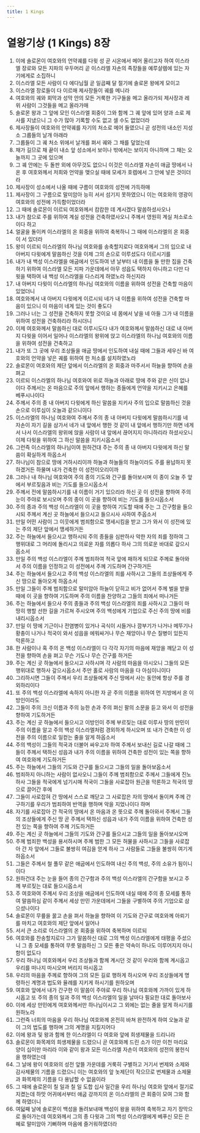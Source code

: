 ```yaml
---
title: 1 Kings
---
```


# 열왕기상 (1 Kings) 8장
1. 이에 솔로몬이 여호와의 언약궤를 다윗 성 곧 시온에서 메어 올리고자 하여 이스라엘 장로와 모든 지파의 우두머리 곧 이스라엘 자손의 족장들을 예루살렘에 있는 자기에게로 소집하니
1. 이스라엘 모든 사람이 다 에다님월 곧 일곱째 달 절기에 솔로몬 왕에게 모이고
1. 이스라엘 장로들이 다 이르매 제사장들이 궤를 메니라
1. 여호와의 궤와 회막과 성막 안의 모든 거룩한 기구들을 메고 올라가되 제사장과 레위 사람이 그것들을 메고 올라가매
1. 솔로몬 왕과 그 앞에 모인 이스라엘 회중이 그와 함께 그 궤 앞에 있어 양과 소로 제사를 지냈으니 그 수가 많아 기록할 수도 없고 셀 수도 없었더라
1. 제사장들이 여호와의 언약궤를 자기의 처소로 메어 들였으니 곧 성전의 내소인 지성소 그룹들의 날개 아래라
1. 그룹들이 그 궤 처소 위에서 날개를 펴서 궤와 그 채를 덮었는데
1. 채가 길므로 채 끝이 내소 앞 성소에서 보이나 밖에서는 보이지 아니하며 그 채는 오늘까지 그 곳에 있으며
1. 그 궤 안에는 두 돌판 외에 아무것도 없으니 이것은 이스라엘 자손이 애굽 땅에서 나온 후 여호와께서 저희와 언약을 맺으실 때에 모세가 호렙에서 그 안에 넣은 것이더라
1. 제사장이 성소에서 나올 때에 구름이 여호와의 성전에 가득하매
1. 제사장이 그 구름으로 말미암아 능히 서서 섬기지 못하였으니 이는 여호와의 영광이 여호와의 성전에 가득함이었더라
1. 그 때에 솔로몬이 이르되 여호와께서 캄캄한 데 계시겠다 말씀하셨사오나
1. 내가 참으로 주를 위하여 계실 성전을 건축하였사오니 주께서 영원히 계실 처소로소이다 하고
1. 얼굴을 돌이켜 이스라엘의 온 회중을 위하여 축복하니 그 때에 이스라엘의 온 회중이 서 있더라
1. 왕이 이르되 이스라엘의 하나님 여호와를 송축할지로다 여호와께서 그의 입으로 내 아버지 다윗에게 말씀하신 것을 이제 그의 손으로 이루셨도다 이르시기를
1. 내가 내 백성 이스라엘을 애굽에서 인도하여 낸 날부터 내 이름을 둘 만한 집을 건축하기 위하여 이스라엘 모든 지파 가운데에서 아무 성읍도 택하지 아니하고 다만 다윗을 택하여 내 백성 이스라엘을 다스리게 하였노라 하신지라
1. 내 아버지 다윗이 이스라엘의 하나님 여호와의 이름을 위하여 성전을 건축할 마음이 있었더니
1. 여호와께서 내 아버지 다윗에게 이르시되 네가 내 이름을 위하여 성전을 건축할 마음이 있으니 이 마음이 네게 있는 것이 좋도다
1. 그러나 너는 그 성전을 건축하지 못할 것이요 네 몸에서 낳을 네 아들 그가 내 이름을 위하여 성전을 건축하리라 하시더니
1. 이제 여호와께서 말씀하신 대로 이루시도다 내가 여호와께서 말씀하신 대로 내 아버지 다윗을 이어서 일어나 이스라엘의 왕위에 앉고 이스라엘의 하나님 여호와의 이름을 위하여 성전을 건축하고
1. 내가 또 그 곳에 우리 조상들을 애굽 땅에서 인도하여 내실 때에 그들과 세우신 바 여호와의 언약을 넣은 궤를 위하여 한 처소를 설치하였노라
1. 솔로몬이 여호와의 제단 앞에서 이스라엘의 온 회중과 마주서서 하늘을 향하여 손을 펴고
1. 이르되 이스라엘의 하나님 여호와여 위로 하늘과 아래로 땅에 주와 같은 신이 없나이다 주께서는 온 마음으로 주의 앞에서 행하는 종들에게 언약을 지키시고 은혜를 베푸시나이다
1. 주께서 주의 종 내 아버지 다윗에게 하신 말씀을 지키사 주의 입으로 말씀하신 것을 손으로 이루심이 오늘과 같으니이다
1. 이스라엘의 하나님 여호와여 주께서 주의 종 내 아버지 다윗에게 말씀하시기를 네 자손이 자기 길을 삼가서 네가 내 앞에서 행한 것 같이 내 앞에서 행하기만 하면 네게서 나서 이스라엘의 왕위에 앉을 사람이 내 앞에서 끊어지지 아니하리라 하셨사오니 이제 다윗을 위하여 그 하신 말씀을 지키시옵소서
1. 그런즉 이스라엘의 하나님이여 원하건대 주는 주의 종 내 아버지 다윗에게 하신 말씀이 확실하게 하옵소서
1. 하나님이 참으로 땅에 거하시리이까 하늘과 하늘들의 하늘이라도 주를 용납하지 못하겠거든 하물며 내가 건축한 이 성전이오리이까
1. 그러나 내 하나님 여호와여 주의 종의 기도와 간구를 돌아보시며 이 종이 오늘 주 앞에서 부르짖음과 비는 기도를 들으시옵소서
1. 주께서 전에 말씀하시기를 내 이름이 거기 있으리라 하신 곳 이 성전을 향하여 주의 눈이 주야로 보시오며 주의 종이 이 곳을 향하여 비는 기도를 들으시옵소서
1. 주의 종과 주의 백성 이스라엘이 이 곳을 향하여 기도할 때에 주는 그 간구함을 들으시되 주께서 계신 곳 하늘에서 들으시고 들으시사 사하여 주옵소서
1. 만일 어떤 사람이 그 이웃에게 범죄함으로 맹세시킴을 받고 그가 와서 이 성전에 있는 주의 제단 앞에서 맹세하거든
1. 주는 하늘에서 들으시고 행하시되 주의 종들을 심판하사 악한 자의 죄를 정하여 그 행위대로 그 머리에 돌리시고 의로운 자를 의롭다 하사 그의 의로운 바대로 갚으시옵소서
1. 만일 주의 백성 이스라엘이 주께 범죄하여 적국 앞에 패하게 되므로 주께로 돌아와서 주의 이름을 인정하고 이 성전에서 주께 기도하며 간구하거든
1. 주는 하늘에서 들으시고 주의 백성 이스라엘의 죄를 사하시고 그들의 조상들에게 주신 땅으로 돌아오게 하옵소서
1. 만일 그들이 주께 범죄함으로 말미암아 하늘이 닫히고 비가 없어서 주께 벌을 받을 때에 이 곳을 향하여 기도하며 주의 이름을 찬양하고 그들의 죄에서 떠나거든
1. 주는 하늘에서 들으사 주의 종들과 주의 백성 이스라엘의 죄를 사하시고 그들이 마땅히 행할 선한 길을 가르쳐 주시오며 주의 백성에게 기업으로 주신 주의 땅에 비를 내리시옵소서
1. 만일 이 땅에 기근이나 전염병이 있거나 곡식이 시들거나 깜부기가 나거나 메뚜기나 황충이 나거나 적국이 와서 성읍을 에워싸거나 무슨 재앙이나 무슨 질병이 있든지 막론하고
1. 한 사람이나 혹 주의 온 백성 이스라엘이 다 각각 자기의 마음에 재앙을 깨닫고 이 성전을 향하여 손을 펴고 무슨 기도나 무슨 간구를 하거든
1. 주는 계신 곳 하늘에서 들으시고 사하시며 각 사람의 마음을 아시오니 그들의 모든 행위대로 행하사 갚으시옵소서 주만 홀로 사람의 마음을 다 아심이니이다
1. 그리하시면 그들이 주께서 우리 조상들에게 주신 땅에서 사는 동안에 항상 주를 경외하리이다
1. 또 주의 백성 이스라엘에 속하지 아니한 자 곧 주의 이름을 위하여 먼 지방에서 온 이방인이라도
1. 그들이 주의 크신 이름과 주의 능한 손과 주의 펴신 팔의 소문을 듣고 와서 이 성전을 향하여 기도하거든
1. 주는 계신 곳 하늘에서 들으시고 이방인이 주께 부르짖는 대로 이루사 땅의 만민이 주의 이름을 알고 주의 백성 이스라엘처럼 경외하게 하시오며 또 내가 건축한 이 성전을 주의 이름으로 일컫는 줄을 알게 하옵소서
1. 주의 백성이 그들의 적국과 더불어 싸우고자 하여 주께서 보내신 길로 나갈 때에 그들이 주께서 택하신 성읍과 내가 주의 이름을 위하여 건축한 성전이 있는 쪽을 향하여 여호와께 기도하거든
1. 주는 하늘에서 그들의 기도와 간구를 들으시고 그들의 일을 돌아보옵소서
1. 범죄하지 아니하는 사람이 없사오니 그들이 주께 범죄함으로 주께서 그들에게 진노하사 그들을 적국에게 넘기시매 적국이 그들을 사로잡아 원근을 막론하고 적국의 땅으로 끌어간 후에
1. 그들이 사로잡혀 간 땅에서 스스로 깨닫고 그 사로잡은 자의 땅에서 돌이켜 주께 간구하기를 우리가 범죄하여 반역을 행하며 악을 지었나이다 하며
1. 자기를 사로잡아 간 적국의 땅에서 온 마음과 온 뜻으로 주께 돌아와서 주께서 그들의 조상들에게 주신 땅 곧 주께서 택하신 성읍과 내가 주의 이름을 위하여 건축한 성전 있는 쪽을 향하여 주께 기도하거든
1. 주는 계신 곳 하늘에서 그들의 기도와 간구를 들으시고 그들의 일을 돌아보시오며
1. 주께 범죄한 백성을 용서하시며 주께 범한 그 모든 허물을 사하시고 그들을 사로잡아 간 자 앞에서 그들로 불쌍히 여김을 얻게 하사 그 사람들로 그들을 불쌍히 여기게 하옵소서
1. 그들은 주께서 철 풀무 같은 애굽에서 인도하여 내신 주의 백성, 주의 소유가 됨이니이다
1. 원하건대 주는 눈을 들어 종의 간구함과 주의 백성 이스라엘의 간구함을 보시고 주께 부르짖는 대로 들으시옵소서
1. 주 여호와여 주께서 우리 조상을 애굽에서 인도하여 내실 때에 주의 종 모세를 통하여 말씀하심 같이 주께서 세상 만민 가운데에서 그들을 구별하여 주의 기업으로 삼으셨나이다
1. 솔로몬이 무릎을 꿇고 손을 펴서 하늘을 향하여 이 기도와 간구로 여호와께 아뢰기를 마치고 여호와의 제단 앞에서 일어나
1. 서서 큰 소리로 이스라엘의 온 회중을 위하여 축복하며 이르되
1. 여호와를 찬송할지로다 그가 말씀하신 대로 그의 백성 이스라엘에게 태평을 주셨으니 그 종 모세를 통하여 무릇 말씀하신 그 모든 좋은 약속이 하나도 이루어지지 아니함이 없도다
1. 우리 하나님 여호와께서 우리 조상들과 함께 계시던 것 같이 우리와 함께 계시옵고 우리를 떠나지 마시오며 버리지 마시옵고
1. 우리의 마음을 주께로 향하여 그의 모든 길로 행하게 하시오며 우리 조상들에게 명령하신 계명과 법도와 율례를 지키게 하시기를 원하오며
1. 여호와 앞에서 내가 간구한 이 말씀이 주야로 우리 하나님 여호와께 가까이 있게 하시옵고 또 주의 종의 일과 주의 백성 이스라엘의 일을 날마다 필요한 대로 돌아보사
1. 이에 세상 만민에게 여호와께서만 하나님이시고 그 외에는 없는 줄을 알게 하시기를 원하노라
1. 그런즉 너희의 마음을 우리 하나님 여호와께 온전히 바쳐 완전하게 하여 오늘과 같이 그의 법도를 행하며 그의 계명을 지킬지어다
1. 이에 왕과 및 왕과 함께 한 이스라엘이 다 여호와 앞에 희생제물을 드리니라
1. 솔로몬이 화목제의 희생제물을 드렸으니 곧 여호와께 드린 소가 이만 이천 마리요 양이 십이만 마리라 이와 같이 왕과 모든 이스라엘 자손이 여호와의 성전의 봉헌식을 행하였는데
1. 그 날에 왕이 여호와의 성전 앞뜰 가운데를 거룩히 구별하고 거기서 번제와 소제와 감사제물의 기름을 드렸으니 이는 여호와의 앞 놋제단이 작으므로 번제물과 소제물과 화목제의 기름을 다 용납할 수 없음이라
1. 그 때에 솔로몬이 칠 일과 칠 일 도합 십사 일간을 우리 하나님 여호와 앞에서 절기로 지켰는데 하맛 어귀에서부터 애굽 강까지의 온 이스라엘의 큰 회중이 모여 그와 함께 하였더니
1. 여덟째 날에 솔로몬이 백성을 돌려보내매 백성이 왕을 위하여 축복하고 자기 장막으로 돌아가는데 여호와께서 그의 종 다윗과 그의 백성 이스라엘에게 베푸신 모든 은혜로 말미암아 기뻐하며 마음에 즐거워하였더라
